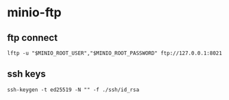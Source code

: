 # minio-ftp

## ftp connect

```shell
lftp -u "$MINIO_ROOT_USER","$MINIO_ROOT_PASSWORD" ftp://127.0.0.1:8021
```

## ssh keys

```shell
ssh-keygen -t ed25519 -N "" -f ./ssh/id_rsa
```
